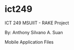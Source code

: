 ict249
======

ICT 249 MSUIIT - RAKE Project

By: Anthony Silvano A. Suan

Mobile Application Files
